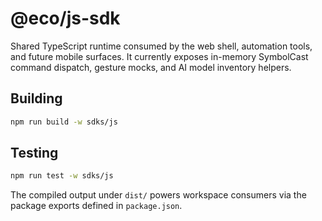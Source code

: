 # @eco/js-sdk

Shared TypeScript runtime consumed by the web shell, automation tools, and future mobile surfaces. It currently exposes in-memory SymbolCast command dispatch, gesture mocks, and AI model inventory helpers.

## Building

```bash
npm run build -w sdks/js
```

## Testing

```bash
npm run test -w sdks/js
```

The compiled output under `dist/` powers workspace consumers via the package exports defined in `package.json`.
